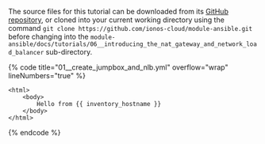 The source files for this tutorial can be downloaded from its [GitHub repository](https://github.com/ionos-cloud/module-ansible/tree/master/docs/), or cloned into your current working directory using the command `git clone https://github.com/ionos-cloud/module-ansible.git` before changing into the `module-ansible/docs/tutorials/06__introducing_the_nat_gateway_and_network_load_balancer` sub-directory.

{% code title="01__create_jumpbox_and_nlb.yml" overflow="wrap" lineNumbers="true" %}
```j2
<html>
    <body>
        Hello from {{ inventory_hostname }}
    </body>
</html>
```
{% endcode %}